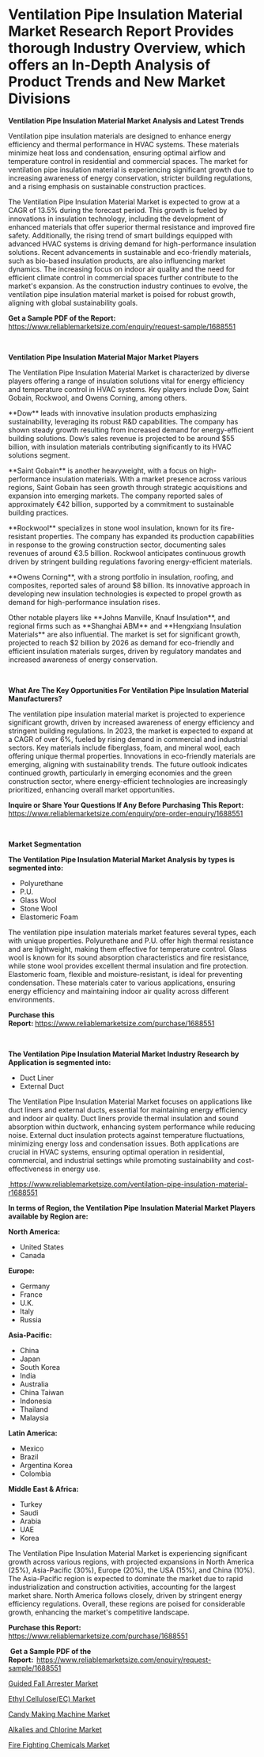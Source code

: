 <p><h1>Ventilation Pipe Insulation Material Market Research Report Provides thorough Industry Overview, which offers an In-Depth Analysis of Product Trends and New Market Divisions</h1></p><p><strong>Ventilation Pipe Insulation Material Market Analysis and Latest Trends</strong></p>
<p><p>Ventilation pipe insulation materials are designed to enhance energy efficiency and thermal performance in HVAC systems. These materials minimize heat loss and condensation, ensuring optimal airflow and temperature control in residential and commercial spaces. The market for ventilation pipe insulation material is experiencing significant growth due to increasing awareness of energy conservation, stricter building regulations, and a rising emphasis on sustainable construction practices. </p><p>The Ventilation Pipe Insulation Material Market is expected to grow at a CAGR of 13.5% during the forecast period. This growth is fueled by innovations in insulation technology, including the development of enhanced materials that offer superior thermal resistance and improved fire safety. Additionally, the rising trend of smart buildings equipped with advanced HVAC systems is driving demand for high-performance insulation solutions. Recent advancements in sustainable and eco-friendly materials, such as bio-based insulation products, are also influencing market dynamics. The increasing focus on indoor air quality and the need for efficient climate control in commercial spaces further contribute to the market's expansion. As the construction industry continues to evolve, the ventilation pipe insulation material market is poised for robust growth, aligning with global sustainability goals.</p></p>
<p><strong>Get a Sample PDF of the Report:&nbsp;</strong> <a href="https://www.reliablemarketsize.com/enquiry/request-sample/1688551?utm_campaign=1293&utm_medium=2&utm_source=Github&utm_content=ia&utm_term=17102024&utm_id=ventilation-pipe-insulation-material">https://www.reliablemarketsize.com/enquiry/request-sample/1688551</a></p>
<p>&nbsp;</p>
<p><strong>Ventilation Pipe Insulation Material Major Market Players</strong></p>
<p><p>The Ventilation Pipe Insulation Material Market is characterized by diverse players offering a range of insulation solutions vital for energy efficiency and temperature control in HVAC systems. Key players include Dow, Saint Gobain, Rockwool, and Owens Corning, among others.</p><p>**Dow** leads with innovative insulation products emphasizing sustainability, leveraging its robust R&D capabilities. The company has shown steady growth resulting from increased demand for energy-efficient building solutions. Dow’s sales revenue is projected to be around $55 billion, with insulation materials contributing significantly to its HVAC solutions segment.</p><p>**Saint Gobain** is another heavyweight, with a focus on high-performance insulation materials. With a market presence across various regions, Saint Gobain has seen growth through strategic acquisitions and expansion into emerging markets. The company reported sales of approximately €42 billion, supported by a commitment to sustainable building practices.</p><p>**Rockwool** specializes in stone wool insulation, known for its fire-resistant properties. The company has expanded its production capabilities in response to the growing construction sector, documenting sales revenues of around €3.5 billion. Rockwool anticipates continuous growth driven by stringent building regulations favoring energy-efficient materials.</p><p>**Owens Corning**, with a strong portfolio in insulation, roofing, and composites, reported sales of around $8 billion. Its innovative approach in developing new insulation technologies is expected to propel growth as demand for high-performance insulation rises.</p><p>Other notable players like **Johns Manville, Knauf Insulation**, and regional firms such as **Shanghai ABM** and **Hengxiang Insulation Materials** are also influential. The market is set for significant growth, projected to reach $2 billion by 2026 as demand for eco-friendly and efficient insulation materials surges, driven by regulatory mandates and increased awareness of energy conservation.</p></p>
<p>&nbsp;</p>
<p><strong>What Are The Key Opportunities For Ventilation Pipe Insulation Material Manufacturers?</strong></p>
<p><p>The ventilation pipe insulation material market is projected to experience significant growth, driven by increased awareness of energy efficiency and stringent building regulations. In 2023, the market is expected to expand at a CAGR of over 6%, fueled by rising demand in commercial and industrial sectors. Key materials include fiberglass, foam, and mineral wool, each offering unique thermal properties. Innovations in eco-friendly materials are emerging, aligning with sustainability trends. The future outlook indicates continued growth, particularly in emerging economies and the green construction sector, where energy-efficient technologies are increasingly prioritized, enhancing overall market opportunities.</p></p>
<p><strong>Inquire or Share Your Questions If Any Before Purchasing This Report:</strong> <a href="https://www.reliablemarketsize.com/enquiry/pre-order-enquiry/1688551?utm_campaign=1293&utm_medium=2&utm_source=Github&utm_content=ia&utm_term=17102024&utm_id=ventilation-pipe-insulation-material">https://www.reliablemarketsize.com/enquiry/pre-order-enquiry/1688551</a></p>
<p>&nbsp;</p>
<p><strong>Market Segmentation</strong></p>
<p><strong>The Ventilation Pipe Insulation Material Market Analysis by types is segmented into:</strong></p>
<p><ul><li>Polyurethane</li><li>P.U.</li><li>Glass Wool</li><li>Stone Wool</li><li>Elastomeric Foam</li></ul></p>
<p><p>The ventilation pipe insulation materials market features several types, each with unique properties. Polyurethane and P.U. offer high thermal resistance and are lightweight, making them effective for temperature control. Glass wool is known for its sound absorption characteristics and fire resistance, while stone wool provides excellent thermal insulation and fire protection. Elastomeric foam, flexible and moisture-resistant, is ideal for preventing condensation. These materials cater to various applications, ensuring energy efficiency and maintaining indoor air quality across different environments.</p></p>
<p><strong>Purchase this Report:&nbsp;</strong><a href="https://www.reliablemarketsize.com/purchase/1688551?utm_campaign=1293&utm_medium=2&utm_source=Github&utm_content=ia&utm_term=17102024&utm_id=ventilation-pipe-insulation-material">https://www.reliablemarketsize.com/purchase/1688551</a></p>
<p>&nbsp;</p>
<p><strong>The Ventilation Pipe Insulation Material Market Industry Research by Application is segmented into:</strong></p>
<p><ul><li>Duct Liner</li><li>External Duct</li></ul></p>
<p><p>The Ventilation Pipe Insulation Material Market focuses on applications like duct liners and external ducts, essential for maintaining energy efficiency and indoor air quality. Duct liners provide thermal insulation and sound absorption within ductwork, enhancing system performance while reducing noise. External duct insulation protects against temperature fluctuations, minimizing energy loss and condensation issues. Both applications are crucial in HVAC systems, ensuring optimal operation in residential, commercial, and industrial settings while promoting sustainability and cost-effectiveness in energy use.</p></p>
<p><a href="https://www.reliablemarketsize.com/ventilation-pipe-insulation-material-r1688551?utm_campaign=1293&utm_medium=2&utm_source=Github&utm_content=ia&utm_term=17102024&utm_id=ventilation-pipe-insulation-material">&nbsp;https://www.reliablemarketsize.com/ventilation-pipe-insulation-material-r1688551</a></p>
<p><strong>In terms of Region, the Ventilation Pipe Insulation Material Market Players available by Region are:</strong></p>
<p>
    <p> <strong> North America: </strong>
        <ul>
            <li>United States</li>
            <li>Canada</li>
        </ul>
        </p> 
    <p> <strong> Europe: </strong>
        <ul>
            <li>Germany</li>
            <li>France</li>
            <li>U.K.</li>
            <li>Italy</li>
            <li>Russia</li>
        </ul>
        </p> 
    <p> <strong> Asia-Pacific: </strong>
        <ul>
            <li>China</li>
            <li>Japan</li>
            <li>South Korea</li>
            <li>India</li>
            <li>Australia</li>
            <li>China Taiwan</li>
            <li>Indonesia</li>
            <li>Thailand</li>
            <li>Malaysia</li>
        </ul>
        </p> 
    <p> <strong> Latin America: </strong>
        <ul>
            <li>Mexico</li>
            <li>Brazil</li>
            <li>Argentina Korea</li>
            <li>Colombia</li>
        </ul>
        </p> 
    <p> <strong> Middle East & Africa: </strong>
        <ul>
            <li>Turkey</li>
            <li>Saudi</li>
            <li>Arabia</li>
            <li>UAE</li>
            <li>Korea</li>
        </ul>
    </p>
    </p>
<p><p>The Ventilation Pipe Insulation Material Market is experiencing significant growth across various regions, with projected expansions in North America (25%), Asia-Pacific (30%), Europe (20%), the USA (15%), and China (10%). The Asia-Pacific region is expected to dominate the market due to rapid industrialization and construction activities, accounting for the largest market share. North America follows closely, driven by stringent energy efficiency regulations. Overall, these regions are poised for considerable growth, enhancing the market's competitive landscape.</p></p>
<p><strong>Purchase this Report: </strong><a href="https://www.reliablemarketsize.com/purchase/1688551?utm_campaign=1293&utm_medium=2&utm_source=Github&utm_content=ia&utm_term=17102024&utm_id=ventilation-pipe-insulation-material">https://www.reliablemarketsize.com/purchase/1688551</a></p>
<p>&nbsp;<strong>Get a Sample PDF of the Report:&nbsp;&nbsp;</strong><a href="https://www.reliablemarketsize.com/enquiry/request-sample/1688551?utm_campaign=1293&utm_medium=2&utm_source=Github&utm_content=ia&utm_term=17102024&utm_id=ventilation-pipe-insulation-material">https://www.reliablemarketsize.com/enquiry/request-sample/1688551</a></p>
<p><strong></strong></p>
<p><p><a href="https://issuu.com/reportprime-2/docs/guided-fall-arrester-market-size-20_1681a0168fc1bd?utm_campaign=1293&utm_medium=2&utm_source=Github&utm_content=ia&utm_term=17102024&utm_id=ventilation-pipe-insulation-material">Guided Fall Arrester Market</a></p><p><a href="https://github.com/terisalmg/Market-Research-Report-List-1/blob/main/ethyl-celluloseec-market.md?utm_campaign=1293&utm_medium=2&utm_source=Github&utm_content=ia&utm_term=17102024&utm_id=ventilation-pipe-insulation-material">Ethyl Cellulose(EC) Market</a></p><p><a href="https://issuu.com/reportprime-2/docs/candy-making-machine-market-size-20_699f44d9eca119?utm_campaign=1293&utm_medium=2&utm_source=Github&utm_content=ia&utm_term=17102024&utm_id=ventilation-pipe-insulation-material">Candy Making Machine Market</a></p><p><a href="https://github.com/ardeliap6te/Market-Research-Report-List-1/blob/main/alkalies-and-chlorine-market.md?utm_campaign=1293&utm_medium=2&utm_source=Github&utm_content=ia&utm_term=17102024&utm_id=ventilation-pipe-insulation-material">Alkalies and Chlorine Market</a></p><p><a href="https://www.linkedin.com/pulse/exploring-fire-fighting-chemicals-market-dynamics-global-8rmmf?utm_campaign=1293&utm_medium=2&utm_source=Github&utm_content=ia&utm_term=17102024&utm_id=ventilation-pipe-insulation-material">Fire Fighting Chemicals Market</a></p></p>